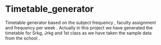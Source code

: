 # Timetable_generator
Timetable generator based on the subject frequency , faculty assignment and  frequency per week . Actually in this project we have generated the timetable for Srkg, Jrkg and 1st class as we have taken the sample data from the school .
